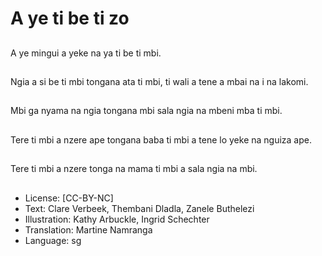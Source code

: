 # A ye ti be ti zo

##
A ye mingui a yeke na ya ti be ti mbi.

##
Ngia a si be ti mbi tongana ata ti mbi, ti wali a tene a mbai na i na lakomi.

##
Mbi ga nyama na ngia tongana mbi sala ngia na mbeni mba ti mbi.

##
Tere ti mbi a nzere ape tongana baba ti mbi a tene lo yeke na nguiza ape.

##
Tere ti mbi a nzere tonga na mama ti mbi a sala ngia na mbi.

##
* License: [CC-BY-NC]
* Text: Clare Verbeek, Thembani Dladla, Zanele Buthelezi
* Illustration: Kathy Arbuckle, Ingrid Schechter
* Translation: Martine Namranga
* Language: sg
